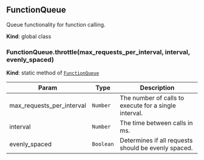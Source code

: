 <a name="FunctionQueue"></a>

## FunctionQueue
Queue functionality for function calling.

**Kind**: global class  
<a name="FunctionQueue.throttle"></a>

### FunctionQueue.throttle(max_requests_per_interval, interval, evenly_spaced)
**Kind**: static method of [<code>FunctionQueue</code>](#FunctionQueue)  

| Param | Type | Description |
| --- | --- | --- |
| max_requests_per_interval | <code>Number</code> | The number of calls to execute for a single interval. |
| interval | <code>Number</code> | The time between calls in ms. |
| evenly_spaced | <code>Boolean</code> | Determines if all requests should be evenly spaced. |

